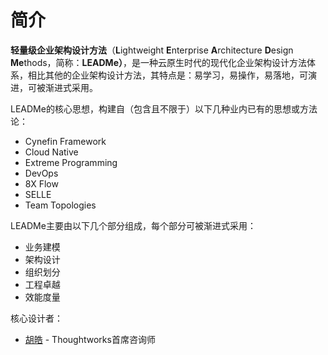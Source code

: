 # 简介

**轻量级企业架构设计方法**（**L**ightweight **E**nterprise **A**rchitecture **D**esign **Me**thods，简称：**LEADMe）**，是一种云原生时代的现代化企业架构设计方法体系，相比其他的企业架构设计方法，其特点是：易学习，易操作，易落地，可演进，可被渐进式采用。

LEADMe的核心思想，构建自（包含且不限于）以下几种业内已有的思想或方法论：

* Cynefin Framework
* Cloud Native
* Extreme Programming
* DevOps
* 8X Flow
* SELLE
* Team Topologies

LEADMe主要由以下几个部分组成，每个部分可被渐进式采用：

* 业务建模
* 架构设计
* 组织划分
* 工程卓越
* 效能度量

核心设计者：

* [胡皓](https://huhao.dev) - Thoughtworks首席咨询师

